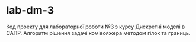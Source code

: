 # lab-dm-3
Код проекту для лабораторної роботи №3 з курсу Дискретні моделі в САПР. Алгоритм рішення задачі комівояжера методом гілок та границь.

